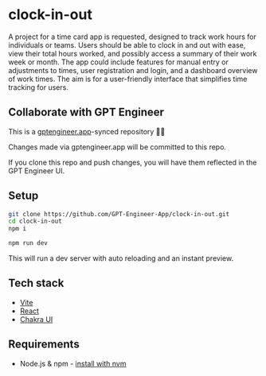 # clock-in-out

A project for a time card app is requested, designed to track work hours for individuals or teams. Users should be able to clock in and out with ease, view their total hours worked, and possibly access a summary of their work week or month. The app could include features for manual entry or adjustments to times, user registration and login, and a dashboard overview of work times. The aim is for a user-friendly interface that simplifies time tracking for users.

## Collaborate with GPT Engineer

This is a [gptengineer.app](https://gptengineer.app)-synced repository 🌟🤖

Changes made via gptengineer.app will be committed to this repo.

If you clone this repo and push changes, you will have them reflected in the GPT Engineer UI.

## Setup

```sh
git clone https://github.com/GPT-Engineer-App/clock-in-out.git
cd clock-in-out
npm i
```

```sh
npm run dev
```

This will run a dev server with auto reloading and an instant preview.

## Tech stack

- [Vite](https://vitejs.dev/)
- [React](https://react.dev/)
- [Chakra UI](https://chakra-ui.com/)

## Requirements

- Node.js & npm - [install with nvm](https://github.com/nvm-sh/nvm#installing-and-updating)
